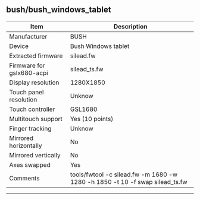 bush/bush_windows_tablet
--------------------------------------
| Item                      | Description                                                               |
|---------------------------|---------------------------------------------------------------------------|
| Manufacturer              | BUSH                                                                      |
| Device                    | Bush Windows tablet                                                                 |
| Extracted firmware        | silead.fw                                                            |
| Firmware for gslx680-acpi | silead_ts.fw                                                              |
| Display resolution        | 1280X1850                                                                  |
| Touch panel resolution    | Unknow                                                                    |
| Touch controller          | GSL1680                                                                   |
| Multitouch support        | Yes (10 points)                                                           |
| Finger tracking           | Unknow                                                                        |
| Mirrored horizontally     | No                                                                       |
| Mirrored vertically       | No                                                                        |
| Axes swapped              | Yes                                                                       |
| Comments                  | tools/fwtool -c silead.fw -m 1680 -w 1280 -h 1850 -t 10 -f swap silead_ts.fw           |
--------------------------------------
